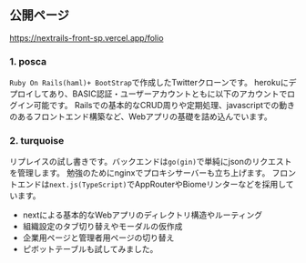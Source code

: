 ## 公開ページ
https://nextrails-front-sp.vercel.app/folio

### 1. posca
  `Ruby On Rails(haml)+ BootStrap`で作成したTwitterクローンです。
  herokuにデプロイしてあり、BASIC認証・ユーザーアカウントともに以下のアカウントでログイン可能です。
  Railsでの基本的なCRUD周りや定期処理、javascriptでの動きのあるフロントエンド構築など、Webアプリの基礎を詰め込んでいます。

### 2. turquoise
   リプレイスの試し書きです。バックエンドは`go(gin)`で単純にjsonのリクエストを管理します。
   勉強のためにnginxでプロキシサーバーも立ち上げます。
   フロントエンドは`next.js(TypeScript)`でAppRouterやBiomeリンターなどを採用しています。
   - nextによる基本的なWebアプリのディレクトリ構造やルーティング
   - 組織設定のタブ切り替えやモーダルの仮作成
   - 企業用ページと管理者用ページの切り替え
   - ピボットテーブルも試してみました。
   

